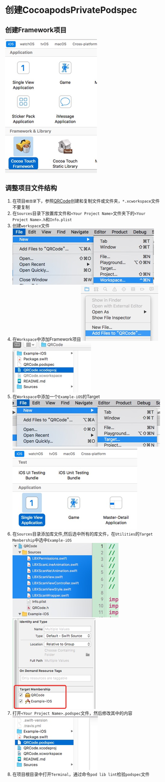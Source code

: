 # 创建CocoapodsPrivatePodspec

## 创建Framework项目
![创建Framework](Resource/PrivatePodspec/创建Framework截图.png)

## 调整项目文件结构

1. 在项目`根目录`下，参照[QRCode](http://192.168.27.208:8181/software-department-2/iOS.Swift.Library.QRCode)创建和复制文件或文件夹，`*.xcworkspace`文件不要复制
2. 在`Sources`目录下放置库文件和`<Your Project Name>`文件夹下的`<Your Project Name>.h`和`Info.plist`
3. 创建`workspace`文件![创建Workspace](Resource/PrivatePodspec/创建workspace.png)
4. 在`Workspace`中添加Framework项目![workspace添加1](Resource/PrivatePodspec/workspace添加项目1.png)![workspace添加2](Resource/PrivatePodspec/workspace添加项目2.png)
5. 在`Workspace`中添加一个`Example-iOS`的Target![workspace添加Target1](Resource/PrivatePodspec/workspace创建Target1.png)![workspace添加Target2](Resource/PrivatePodspec/workspace创建Target2.png)
6. 在`Sources`目录添加库文件,然后选中所有的库文件，在`Utilities`的`Target Menbership`中选中`Example-iOS`![选中库文件](Resource/PrivatePodspec/选中库文件.png)![选中Targets](Resource/PrivatePodspec/选中Targets.png)
7. 打开`<Your Project Name>.podspec`文件，然后修改其中的内容![打开podspec](Resource/PrivatePodspec/打开podspec.png)
8. 在项目根目录中打开`Terminal`，通过命令`pod lib lint`检验`podspec`文件


